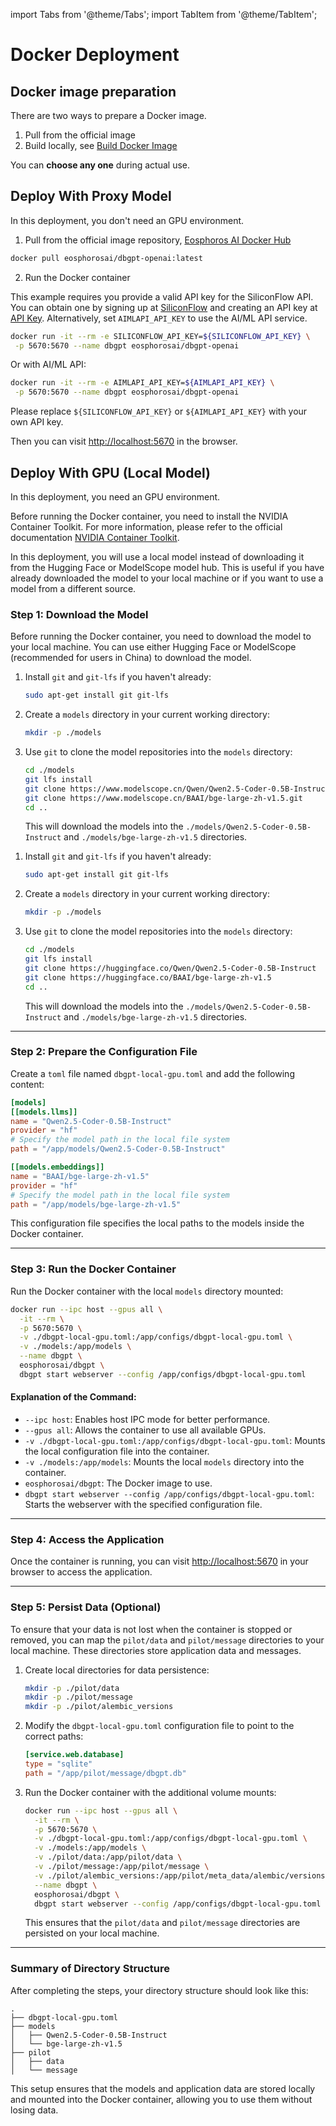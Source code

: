 import Tabs from '@theme/Tabs';
import TabItem from '@theme/TabItem';

# Docker Deployment

## Docker image preparation

There are two ways to prepare a Docker image. 
1. Pull from the official image 
2. Build locally, see [Build Docker Image](./build_image.md) 

You can **choose any one** during actual use.


## Deploy With Proxy Model

In this deployment, you don't need an GPU environment.

1. Pull from the official image repository, [Eosphoros AI Docker Hub](https://hub.docker.com/u/eosphorosai)

```bash
docker pull eosphorosai/dbgpt-openai:latest
```

2. Run the Docker container

This example requires you provide a valid API key for the SiliconFlow API. You can obtain one by signing up at [SiliconFlow](https://siliconflow.cn/) and creating an API key at [API Key](https://cloud.siliconflow.cn/account/ak). Alternatively, set `AIMLAPI_API_KEY` to use the AI/ML API service.


```bash
docker run -it --rm -e SILICONFLOW_API_KEY=${SILICONFLOW_API_KEY} \
 -p 5670:5670 --name dbgpt eosphorosai/dbgpt-openai
```
Or with AI/ML API:
```bash
docker run -it --rm -e AIMLAPI_API_KEY=${AIMLAPI_API_KEY} \
 -p 5670:5670 --name dbgpt eosphorosai/dbgpt-openai
```

Please replace `${SILICONFLOW_API_KEY}` or `${AIMLAPI_API_KEY}` with your own API key.


Then you can visit [http://localhost:5670](http://localhost:5670) in the browser.


## Deploy With GPU (Local Model)

In this deployment, you need an GPU environment.

Before running the Docker container, you need to install the NVIDIA Container Toolkit. For more information, please refer to the official documentation [NVIDIA Container Toolkit](https://docs.nvidia.com/datacenter/cloud-native/container-toolkit/latest/install-guide.html).

In this deployment, you will use a local model instead of downloading it from the Hugging Face or ModelScope model hub. This is useful if you have already downloaded the model to your local machine or if you want to use a model from a different source.

### Step 1: Download the Model

Before running the Docker container, you need to download the model to your local machine. You can use either Hugging Face or ModelScope (recommended for users in China) to download the model.

<Tabs>
<TabItem value="modelscope" label="Download from ModelScope">

1. Install `git` and `git-lfs` if you haven't already:

   ```bash
   sudo apt-get install git git-lfs
   ```

2. Create a `models` directory in your current working directory:

   ```bash
   mkdir -p ./models
   ```

3. Use `git` to clone the model repositories into the `models` directory:

   ```bash
   cd ./models
   git lfs install
   git clone https://www.modelscope.cn/Qwen/Qwen2.5-Coder-0.5B-Instruct.git
   git clone https://www.modelscope.cn/BAAI/bge-large-zh-v1.5.git
   cd ..
   ```

   This will download the models into the `./models/Qwen2.5-Coder-0.5B-Instruct` and `./models/bge-large-zh-v1.5` directories.

</TabItem>
<TabItem value="huggingface" label="Download from Hugging Face">

1. Install `git` and `git-lfs` if you haven't already:

   ```bash
   sudo apt-get install git git-lfs
   ```

2. Create a `models` directory in your current working directory:

   ```bash
   mkdir -p ./models
   ```

3. Use `git` to clone the model repositories into the `models` directory:

   ```bash
   cd ./models
   git lfs install
   git clone https://huggingface.co/Qwen/Qwen2.5-Coder-0.5B-Instruct
   git clone https://huggingface.co/BAAI/bge-large-zh-v1.5
   cd ..
   ```

   This will download the models into the `./models/Qwen2.5-Coder-0.5B-Instruct` and `./models/bge-large-zh-v1.5` directories.

</TabItem>
</Tabs>

---

### Step 2: Prepare the Configuration File

Create a `toml` file named `dbgpt-local-gpu.toml` and add the following content:

```toml
[models]
[[models.llms]]
name = "Qwen2.5-Coder-0.5B-Instruct"
provider = "hf"
# Specify the model path in the local file system
path = "/app/models/Qwen2.5-Coder-0.5B-Instruct"

[[models.embeddings]]
name = "BAAI/bge-large-zh-v1.5"
provider = "hf"
# Specify the model path in the local file system
path = "/app/models/bge-large-zh-v1.5"
```

This configuration file specifies the local paths to the models inside the Docker container.

---

### Step 3: Run the Docker Container

Run the Docker container with the local `models` directory mounted:

```bash
docker run --ipc host --gpus all \
  -it --rm \
  -p 5670:5670 \
  -v ./dbgpt-local-gpu.toml:/app/configs/dbgpt-local-gpu.toml \
  -v ./models:/app/models \
  --name dbgpt \
  eosphorosai/dbgpt \
  dbgpt start webserver --config /app/configs/dbgpt-local-gpu.toml
```

#### Explanation of the Command:
- `--ipc host`: Enables host IPC mode for better performance.
- `--gpus all`: Allows the container to use all available GPUs.
- `-v ./dbgpt-local-gpu.toml:/app/configs/dbgpt-local-gpu.toml`: Mounts the local configuration file into the container.
- `-v ./models:/app/models`: Mounts the local `models` directory into the container.
- `eosphorosai/dbgpt`: The Docker image to use.
- `dbgpt start webserver --config /app/configs/dbgpt-local-gpu.toml`: Starts the webserver with the specified configuration file.

---

### Step 4: Access the Application

Once the container is running, you can visit [http://localhost:5670](http://localhost:5670) in your browser to access the application.

---

### Step 5: Persist Data (Optional)

To ensure that your data is not lost when the container is stopped or removed, you can map the `pilot/data` and `pilot/message` directories to your local machine. These directories store application data and messages.

1. Create local directories for data persistence:

   ```bash
   mkdir -p ./pilot/data
   mkdir -p ./pilot/message
   mkdir -p ./pilot/alembic_versions
   ```

2. Modify the `dbgpt-local-gpu.toml` configuration file to point to the correct paths:

   ```toml
   [service.web.database]
   type = "sqlite"
   path = "/app/pilot/message/dbgpt.db"
   ```

3. Run the Docker container with the additional volume mounts:

   ```bash
   docker run --ipc host --gpus all \
     -it --rm \
     -p 5670:5670 \
     -v ./dbgpt-local-gpu.toml:/app/configs/dbgpt-local-gpu.toml \
     -v ./models:/app/models \
     -v ./pilot/data:/app/pilot/data \
     -v ./pilot/message:/app/pilot/message \
     -v ./pilot/alembic_versions:/app/pilot/meta_data/alembic/versions \
     --name dbgpt \
     eosphorosai/dbgpt \
     dbgpt start webserver --config /app/configs/dbgpt-local-gpu.toml
   ```

   This ensures that the `pilot/data` and `pilot/message` directories are persisted on your local machine.

---

### Summary of Directory Structure

After completing the steps, your directory structure should look like this:

```
.
├── dbgpt-local-gpu.toml
├── models
│   ├── Qwen2.5-Coder-0.5B-Instruct
│   └── bge-large-zh-v1.5
├── pilot
│   ├── data
│   └── message
```

This setup ensures that the models and application data are stored locally and mounted into the Docker container, allowing you to use them without losing data.
```

